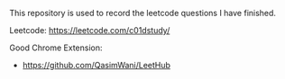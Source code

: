 This repository is used to record the leetcode questions I have finished.

Leetcode: https://leetcode.com/c01dstudy/

Good Chrome Extension: 
- https://github.com/QasimWani/LeetHub
